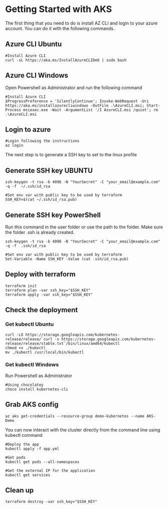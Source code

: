 # Getting Started with AKS

The first thing that you need to do is install AZ CLI and login to your azure account. You can do it with the following commands.

## Azure CLI Ubuntu

```
#Install Azure CLI
curl -sL https://aka.ms/InstallAzureCLIDeb | sudo bash
```

## Azure CLI Windows

Open Powershell as Administrator and run the following command
```
#Install Azure CLI
$ProgressPreference = 'SilentlyContinue'; Invoke-WebRequest -Uri https://aka.ms/installazurecliwindows -OutFile .\AzureCLI.msi; Start-Process msiexec.exe -Wait -ArgumentList '/I AzureCLI.msi /quiet'; rm .\AzureCLI.msi
```


## Login to azure

```
#Login following the instructions
az login
```

The next step is to generate a SSH key to set to the linux profile

## Generate SSH key UBUNTU

```
ssh-keygen -t rsa -b 4096 -N "YourSecret" -C "your_email@example.com" -q -f  ~/.ssh/id_rsa

#Set env var with public key to be used by terraform
SSH_KEY=$(cat ~/.ssh/id_rsa.pub)
```
## Generate SSH key PowerShell
Run this command in the user folder or use the path to the folder. Make sure the folder .ssh is already created.
```
ssh-keygen -t rsa -b 4096 -N "YourSecret" -C "your_email@example.com" -q -f  .ssh/id_rsa

#Set env var with public key to be used by terraform
Set-Variable -Name SSH_KEY -Value (cat .ssh/id_rsa.pub)
```



## Deploy with terraform

```
terraform init
terraform plan -var ssh_key="$SSH_KEY"
terraform apply -var ssh_key="$SSH_KEY"
```

## Check the deployment
### Get kubectl Ubuntu
```
curl -LO https://storage.googleapis.com/kubernetes-release/release/`curl -s https://storage.googleapis.com/kubernetes-release/release/stable.txt`/bin/linux/amd64/kubectl
chmod +x ./kubectl
mv ./kubectl /usr/local/bin/kubectl
```
### Get kubectl Windows
Run Powershell as Administrator
```
#Using chocolatey 
choco install kubernetes-cli
```

## Grab AKS config
```
az aks get-credentials --resource-group demo-kubernetes --name AKS-Demo
```
You can now interact with the cluster directly from the command line using kubectl command
```
#Deploy the app
kubectl apply -f app.yml

#Get pods
kubectl get pods --all-namespaces

#Get the external IP for the application
kubectl get services

```

## Clean up

```
terraform destroy -var ssh_key="$SSH_KEY"
```
